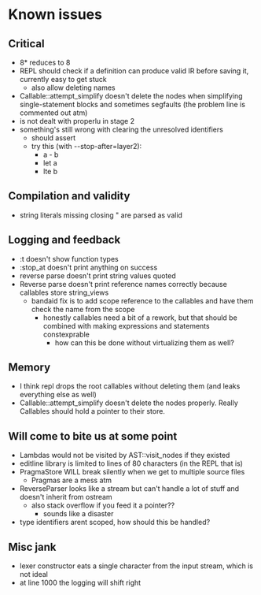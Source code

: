 # Known issues

## Critical

- 8* reduces to 8
- REPL should check if a definition can produce valid IR before saving it, currently easy to get stuck
    - also allow deleting names
- Callable::attempt_simplify doesn't delete the nodes when simplifying single-statement blocks and sometimes segfaults (the problem line is commented out atm)
- is not dealt with properlu in stage 2
- something's still wrong with clearing the unresolved identifiers
    - should assert
    - try this (with --stop-after=layer2):
        - a - b
        - let a
        - lte b

## Compilation and validity

- string literals missing closing \" are parsed as valid

## Logging and feedback

- :t doesn't show function types
- :stop_at doesn't print anything on success
- reverse parse doesn't print string values quoted
- Reverse parse doesn't print reference names correctly because callables store string_views
    - bandaid fix is to add scope reference to the callables and have them check the name from the scope
        - honestly callables need a bit of a rework, but that should be combined with making expressions and statements constexprable
            - how can this be done without virtualizing them as well?

## Memory

- I think repl drops the root callables without deleting them (and leaks everything else as well)
- Callable::attempt_simplify doesn't delete the nodes properly. Really Callables should hold a pointer to their store.

## Will come to bite us at some point

- Lambdas would not be visited by AST::visit_nodes if they existed
- editline library is limited to lines of 80 characters (in the REPL that is)
- PragmaStore WILL break silently when we get to multiple source files
    - Pragmas are a mess atm
- ReverseParser looks like a stream but can't handle a lot of stuff and doesn't inherit from ostream
    - also stack overflow if you feed it a pointer??
        - sounds like a disaster
- type identifiers arent scoped, how should this be handled?

## Misc jank

- lexer constructor eats a single character from the input stream, which is not ideal
- at line 1000 the logging will shift right